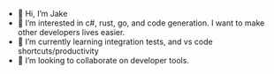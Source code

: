 - 👋 Hi, I’m Jake
- 👀 I’m interested in c#, rust, go, and code generation.  I want to make other developers lives easier.
- 🌱 I’m currently learning integration tests, and vs code shortcuts/productivity
- 💞️ I’m looking to collaborate on developer tools.
